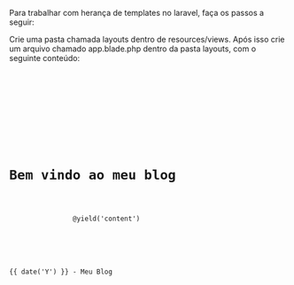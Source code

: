 Para trabalhar com herança de templates no laravel, faça os passos a seguir:

Crie uma pasta chamada layouts dentro de resources/views.
Após isso crie um arquivo chamado app.blade.php dentro da pasta layouts, com o seguinte conteúdo:

<pre class="language-php">
  <code class="language-php">
	
		<head>
		    <meta charset="UTF-8">
		    <meta name="viewport" content="width=device-width, initial-scale=1.0">
		    <link rel="stylesheet" href="{{ asset('css/app.css') }}">
		    <title>Document</title>
		</head>
		<body>
		    <h1 class="text-center">Bem vindo ao meu blog</h1>
		    <div class="container">
		        @yield('content')
		    </div>
		    <footer>
		        <p class="text-center">{{ date('Y') }} - Meu Blog</p>
		    </footer>
		</body>
  </code>
</pre>


